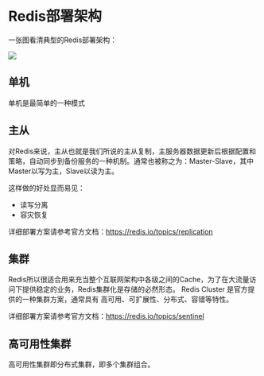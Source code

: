 # Redis部署架构

一张图看清典型的Redis部署架构：  

![](https://libs.websoft9.com/Websoft9/DocsPicture/zh/redis-cluster-architecture.png)

## 单机

单机是最简单的一种模式

## 主从

对Redis来说，主从也就是我们所说的主从复制，主服务器数据更新后根据配置和策略，自动同步到备份服务的一种机制。通常也被称之为：Master-Slave，其中Master以写为主，Slave以读为主。  

这样做的好处显而易见：

* 读写分离
* 容灾恢复

详细部署方案请参考官方文档：https://redis.io/topics/replication

## 集群

Redis所以很适合用来充当整个互联网架构中各级之间的Cache，为了在大流量访问下提供稳定的业务，Redis集群化是存储的必然形态。
Redis Cluster 是官方提供的一种集群方案，通常具有 高可用、可扩展性、分布式、容错等特性。

详细部署方案请参考官方文档：https://redis.io/topics/sentinel

## 高可用性集群

高可用性集群即分布式集群，即多个集群组合。